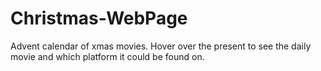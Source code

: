 # Christmas-WebPage
Advent calendar of xmas movies.
Hover over the present to see the daily movie and which platform it could be found on.
